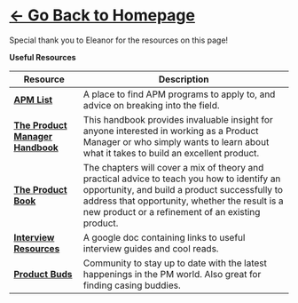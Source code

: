 # [<- Go Back to Homepage](home.md)

Special thank you to Eleanor for the resources on this page!

**Useful Resources**

| **Resource** | **Description** |
| --- | --- |
| [**APM List**](https://apmlist.com/) | A place to find APM programs to apply to, and advice on breaking into the field. |
| [**The Product Manager Handbook**](https://drive.google.com/file/d/16qP2vkVuP_WhOgAKCkCntzpr_vWlcb_y/view) | This handbook provides invaluable insight for anyone interested in working as a Product Manager or who simply wants to learn about what it takes to build an excellent product. |
| [**The Product Book**](https://drive.google.com/file/d/1aVO9UyY15bs9fAy5Xc6vlCAv4XUT7bMX/view) | The chapters will cover a mix of theory and practical advice to teach you how to identify an opportunity, and build a product successfully to address that opportunity, whether the result is a new product or a refinement of an existing product. |
| [**Interview Resources**](https://docs.google.com/document/d/1DxaC3d4QmOaor2810tWQPi5Ws9ISHdcAxWCxI-Kc-cA/edit) | A google doc containing links to useful interview guides and cool reads. |
| [**Product Buds**](https://www.productbuds.co/) | Community to stay up to date with the latest happenings in the PM world. Also great for finding casing buddies. |